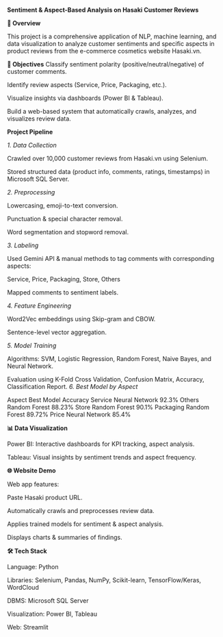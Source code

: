 
**Sentiment & Aspect-Based Analysis on Hasaki Customer Reviews**


**📌 Overview**

This project is a comprehensive application of NLP, machine learning, and data visualization to analyze customer sentiments and specific aspects in product reviews from the e-commerce cosmetics website Hasaki.vn.

**🎯 Objectives**
Classify sentiment polarity (positive/neutral/negative) of customer comments.

Identify review aspects (Service, Price, Packaging, etc.).

Visualize insights via dashboards (Power BI & Tableau).

Build a web-based system that automatically crawls, analyzes, and visualizes review data.

**Project Pipeline**

_1. Data Collection_

Crawled over 10,000 customer reviews from Hasaki.vn using Selenium.

Stored structured data (product info, comments, ratings, timestamps) in Microsoft SQL Server.

_2. Preprocessing_

Lowercasing, emoji-to-text conversion.

Punctuation & special character removal.

Word segmentation and stopword removal.

_3. Labeling_

Used Gemini API & manual methods to tag comments with corresponding aspects:

Service, Price, Packaging, Store, Others

Mapped comments to sentiment labels.

_4. Feature Engineering_

Word2Vec embeddings using Skip-gram and CBOW.

Sentence-level vector aggregation.

_5. Model Training_

Algorithms: SVM, Logistic Regression, Random Forest, Naive Bayes, and Neural Network.

Evaluation using K-Fold Cross Validation, Confusion Matrix, Accuracy, Classification Report.
_6. Best Model by Aspect_

Aspect	Best Model	Accuracy
Service	Neural Network	92.3%
Others	Random Forest	88.23%
Store	Random Forest	90.1%
Packaging	Random Forest	89.72%
Price	Neural Network	85.4%

**📊 Data Visualization**

Power BI: Interactive dashboards for KPI tracking, aspect analysis.

Tableau: Visual insights by sentiment trends and aspect frequency.

**🌐 Website Demo**

Web app features:

Paste Hasaki product URL.

Automatically crawls and preprocesses review data.

Applies trained models for sentiment & aspect analysis.

Displays charts & summaries of findings.

**🛠️ Tech Stack**

Language: Python

Libraries: Selenium, Pandas, NumPy, Scikit-learn, TensorFlow/Keras, WordCloud

DBMS: Microsoft SQL Server

Visualization: Power BI, Tableau

Web: Streamlit
